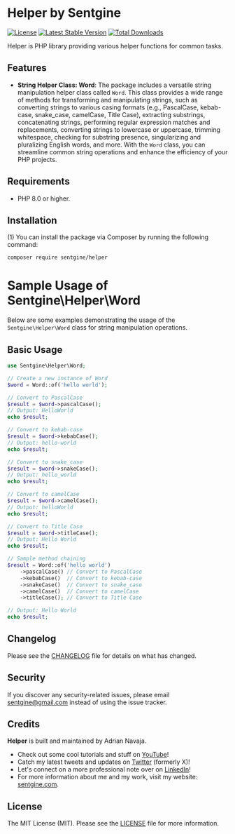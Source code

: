 # Helper by Sentgine

[![License](https://img.shields.io/badge/license-MIT-blue.svg)](LICENSE.md)
[![Latest Stable Version](https://img.shields.io/packagist/v/sentgine/helper.svg)](https://packagist.org/sentgine/helper)
[![Total Downloads](https://img.shields.io/packagist/dt/sentgine/helper.svg)](https://packagist.org/packages/sentgine/helper)

Helper is PHP library providing various helper functions for common tasks.

## Features

- **String Helper Class: Word**: The package includes a versatile string manipulation helper class called `Word`. This class provides a wide range of methods for transforming and manipulating strings, such as converting strings to various casing formats (e.g., PascalCase, kebab-case, snake_case, camelCase, Title Case), extracting substrings, concatenating strings, performing regular expression matches and replacements, converting strings to lowercase or uppercase, trimming whitespace, checking for substring presence, singularizing and pluralizing English words, and more. With the `Word` class, you can streamline common string operations and enhance the efficiency of your PHP projects.

## Requirements
- PHP 8.0 or higher.

## Installation

(1) You can install the package via Composer by running the following command:

```bash
composer require sentgine/helper
```

# Sample Usage of Sentgine\Helper\Word

Below are some examples demonstrating the usage of the `Sentgine\Helper\Word` class for string manipulation operations.

## Basic Usage

```php
use Sentgine\Helper\Word;

// Create a new instance of Word
$word = Word::of('hello world');

// Convert to PascalCase
$result = $word->pascalCase();
// Output: HelloWorld
echo $result;

// Convert to kebab-case
$result = $word->kebabCase();
// Output: hello-world
echo $result;

// Convert to snake_case
$result = $word->snakeCase();
// Output: hello_world
echo $result;

// Convert to camelCase
$result = $word->camelCase();
// Output: helloWorld
echo $result;

// Convert to Title Case
$result = $word->titleCase();
// Output: Hello World
echo $result;

// Sample method chaining
$result = Word::of('hello world')
    ->pascalCase() // Convert to PascalCase
    ->kebabCase()  // Convert to kebab-case
    ->snakeCase()  // Convert to snake_case
    ->camelCase()  // Convert to camelCase
    ->titleCase(); // Convert to Title Case

// Output: Hello World
echo $result;
```

## Changelog
Please see the [CHANGELOG](https://github.com/sentgine/helper/blob/main/CHANGELOG.md) file for details on what has changed.

## Security
If you discover any security-related issues, please email sentgine@gmail.com instead of using the issue tracker.

## Credits
**Helper** is built and maintained by Adrian Navaja.
- Check out some cool tutorials and stuff on [YouTube](https://www.youtube.com/@sentgine)!
- Catch my latest tweets and updates on [Twitter](https://twitter.com/sentgine) (formerly X)!
- Let's connect on a more professional note over on [LinkedIn](https://www.linkedin.com/in/adrian-navaja/)!
- For more information about me and my work, visit my website: [sentgine.com](https://www.sentgine.com/).

## License
The MIT License (MIT). Please see the [LICENSE](https://github.com/sentgine/helper/blob/main/LICENSE) file for more information.